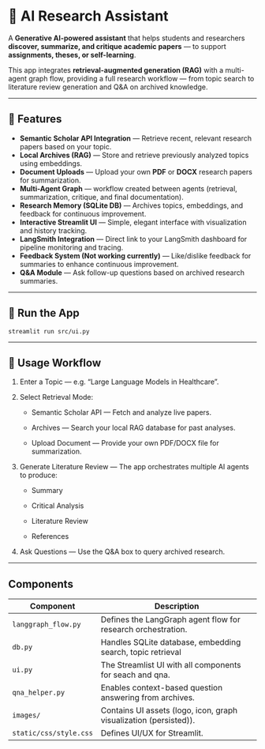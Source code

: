 # 🧠 AI Research Assistant

A **Generative AI-powered assistant** that helps students and researchers **discover, summarize, and critique academic papers** — to support **assignments, theses, or self-learning**.

This app integrates **retrieval-augmented generation (RAG)** with a multi-agent graph flow, providing a full research workflow — from topic search to literature review generation and Q&A on archived knowledge.

---

## 🚀 Features

- **Semantic Scholar API Integration** — Retrieve recent, relevant research papers based on your topic.  
- **Local Archives (RAG)** — Store and retrieve previously analyzed topics using embeddings.  
- **Document Uploads** — Upload your own **PDF** or **DOCX** research papers for summarization.  
- **Multi-Agent Graph** — workflow created between agents (retrieval, summarization, critique, and final documentation).  
- **Research Memory (SQLite DB)** — Archives topics, embeddings, and feedback for continuous improvement.  
- **Interactive Streamlit UI** — Simple, elegant interface with visualization and history tracking.  
- **LangSmith Integration** — Direct link to your LangSmith dashboard for pipeline monitoring and tracing.  
- **Feedback System (Not working currently)** — Like/dislike feedback for summaries to enhance continuous improvement.  
- **Q&A Module** — Ask follow-up questions based on archived research summaries.

---

## 🧪 Run the App

`streamlit run src/ui.py`

---

## 🦉 Usage Workflow

1. Enter a Topic — e.g. “Large Language Models in Healthcare”.

2. Select Retrieval Mode:

    - Semantic Scholar API — Fetch and analyze live papers.

    - Archives — Search your local RAG database for past analyses.

    - Upload Document — Provide your own PDF/DOCX file for summarization.

3. Generate Literature Review — The app orchestrates multiple AI agents to produce:

    - Summary

    - Critical Analysis

    - Literature Review

    - References

4. Ask Questions — Use the Q&A box to query archived research.

---

## Components

| Component | Description |
|------------|-------------|
| `langgraph_flow.py` | Defines the LangGraph agent flow for research orchestration. |
| `db.py` | Handles SQLite database, embedding search, topic retrieval |
| `ui.py` | The Streamlist UI with all components for seach and qna. |
| `qna_helper.py` | Enables context-based question answering from archives. |
| `images/` | Contains UI assets (logo, icon, graph visualization (persisted)). |
| `static/css/style.css` | Defines UI/UX for Streamlit. |

